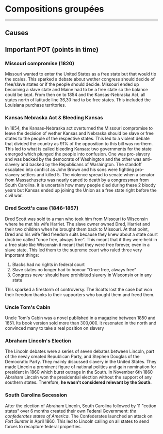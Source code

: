 # Compositions groupées
---

## Causes


## Important POT (points in time)

### Missouri compromise (1820)
Missouri wanted to enter the United States as a free state but that would tip the scales. This sparked a debate about wether congress should decide of free/slave states or if the people should decide. Missouri ended up becoming a slave state and Maine had to be a free state so the balance could be kept. From then on to 1854 and the Kansas-Nebraska Act, all states north of latitude line 36,30 had to be free states. This included the Louisiana purchase territories.

### Kansas Nebraska Act & Bleeding Kansas

In 1854, the Kansas-Nebraska act overturned the Missouri compromise to leave the decision of wether Kansas and Nebraska should be slave or free states to the people of the respective states. This led to a violent debate that divided the country as 91% of the opposition to this bill was northern. This led to what is called bleeding Kansas: two governments for the state emerged which plunged the people into confusion. One was pro-slavery and was backed by the democrats of Washington and the other was anti-slavery and backed by the Republicans of Washington. The standoff escalated into conflict as John Brown and his sons were fighting pro-slavery settlers and killed 5. The violence spread to senate when a senator from Massachusetts was nearly caned to death by a congressman from South Carolina. It is uncertain how many people died during these 2 bloody years but Kansas ended up joining the Union as a free state right before the civil war.

### Dred Scott's case (1846-1857)

Dred Scott was sold to a man who took him from Missouri to Wisconsin where he met his wife Harriet. The slave owner owned Dred, Harriet and their two children when he brought them back to Missouri. At that point, Dred and his wife filed freedom suits because they knew about a state court doctrine called "once free, always free". This meant that if they were held in a free state like Wisconsin it meant that they were free forever, even in a slave state. This led them to the supreme court who ruled three very important things:

1. Blacks had no rights in federal court
2. Slave states no longer had to honour "Once free, always free"
3. Congress never should have prohibited slavery in Wisconsin or in any state

This sparked a firestorm of controversy. The Scotts lost the case but won their freedom thanks to their supporters who bought them and freed them. 

### Uncle Tom's Cabin

Uncle Tom's Cabin was a novel published in a magazine between 1850 and 1851. Its book version sold more than 300,000. It resonated in the north and convinced many to take a real position on slavery

### Abraham Lincoln's Election

The Lincoln debates were a series of seven debates between Lincoln, part of the newly created Republican Party, and Stephen Douglas of the Democratic Party. They mainly discussed slavery in the United States. They made Lincoln a prominent figure of national politics and gain nomination for president in 1860 which burst outrage in the South. In November 6th 1860 Abraham Lincoln won the presidential election without the support of any southern states. Therefore, **he wasn't considered relevant by the South.**

### South Carolina Secession

After the election of Abraham Lincoln, South Carolina followed by 11 "cotton states" over 6 months created their own Federal Government: *the confederates states of America*. The Confederates launched an attack on *Fort Sumter* in April 1860. This led to Lincoln calling on all states to send forces to recapture federal properties.



